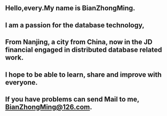## Hello,every.My name is BianZhongMing.
## I am a passion for the database technology,
## From Nanjing, a city from China, now in the JD financial engaged in distributed database related work. 
## I hope to be able to learn, share and improve with everyone.
## If you have problems can send Mail to me, BianZhongMing@126.com.

